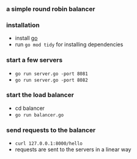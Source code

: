### a simple round robin balancer

### installation

- install [go](go.dev)
- run ```go mod tidy``` for installing dependencies

### start a few servers

- ```go run server.go -port 8081```
- ```go run server.go -port 8082```

### start the load balancer

- cd balancer
- ```go run balancer.go```

### send requests to the balancer

- ```curl 127.0.0.1:8000/hello```
- requests are sent to the servers in a linear way
